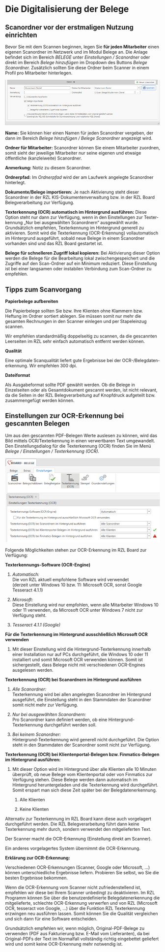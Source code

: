 # Die Digitalisierung der Belege

## Scanordner vor der erstmaligen Nutzung einrichten

Bevor Sie mit dem Scannen beginnen, legen Sie **für jeden Mitarbeiter**
einen eigenen Scanordner im Netzwerk und im Modul Belege an. Die Anlage
befindet sich im Bereich *BELEGE* unter *Einstellungen / Scanordner*
oder direkt im Bereich *Belege hinzufügen* im Dropdown des Buttons
*Belege Scanordner.* Zusätzlich sollten Sie diese Ordner beim Scanner in
einem Profil pro Mitarbeiter hinterlegen.

![](img/image5.png)


**Name:** Sie können hier einen Namen für jeden Scanordner vergeben, der
dann im Bereich *Belege hinzufügen / Belege Scanordner* angezeigt wird.

**Ordner für Mitarbeiter:** Scanordner können Sie einem Mitarbeiter
zuordnen, somit sieht der jeweilige Mitarbeiter nur seine eigenen und
etwaige öffentliche (kanzleiweite) Scanordner.

**Anmerkung:** Notiz zu diesem Scanordner.

**Ordnerpfad:** Im *Ordnerpfad* wird der am Laufwerk angelegte
Scanordner hinterlegt.

**Dokumente/Belege importieren:** Je nach Aktivierung steht dieser
Scanordner in der RZL KIS-Dokumentenverwaltung bzw. in der RZL Board
Belegverarbeitung zur Verfügung.

**Texterkennung (OCR) automatisch im Hintergrund ausführen:** Diese
Option steht nur dann zur Verfügung, wenn in den Einstellungen zur
Texter-kennung „Nur bei ausgewählten Scanordnern“ ausgewählt wurde.
Grundsätzlich empfehlen, Texterkennung im Hintergrund generell zu
aktivieren. Somit wird die Texterkennung (OCR-Erkennung) vollautomatisch
im Hintergrund ausgeführt, sobald neue Belege in einem Scanordner
vorhanden sind und das RZL Board gestartet ist.

**Belege für schnelleren Zugriff lokal kopieren:** Bei Aktivierung
dieser Option werden die Belege für die Bearbeitung lokal
zwischengespeichert und die Zugriffe auf den Scan-Ordner auf ein Minimum
reduziert. Diese Einstellung ist bei einer langsamen oder instabilen
Verbindung zum Scan-Ordner zu empfehlen.

## Tipps zum Scanvorgang

**Papierbelege aufbereiten**

Die Papierbelege sollten Sie bzw. Ihre Klienten ohne Klammern bzw.
Heftung im Ordner sortiert ablegen. Sie müssen somit nur mehr die
gesamten Rechnungen in den Scanner einlegen und per Stapeleinzug
scannen.

Wir empfehlen standardmäßig doppelseitig zu scannen, da die gescannten
Leerseiten im RZL sehr einfach automatisch entfernt werden können.

**Qualität**

Eine optimale Scanqualität liefert gute Ergebnisse bei der
OCR-/Belegdaten-erkennung. Wir empfehlen 300 dpi.

**Dateiformat**

Als Ausgabeformat sollte PDF gewählt werden. Ob die Belege in
Einzelseiten oder als Gesamtdokument gescannt werden, ist nicht
relevant, da die Seiten in der RZL Belegverarbeitung auf Knopfdruck
aufgeteilt bzw. zusammengefügt werden können.

## Einstellungen zur OCR-Erkennung bei gescannten Belegen

Um aus den gescannten PDF-Belegen Werte auslesen zu können, wird das
Bild mittels OCR/Texterkennung in einen verwertbaren Text umgewandelt.
Den Einstellungsdialog für die Texterkennung (OCR) finden Sie im Menü
*Belege / Einstellungen / Texterkennung (OCR).*

![](img/image6.png)


Folgende Möglichkeiten stehen zur OCR-Erkennung im RZL Board zur
Verfügung:

**Texterkennungs-Software (OCR-Engine)**

1.  *Automatisch:*  
    Die von RZL aktuell empfohlene Software wird verwendet  
    (derzeit unter Windows 10 bzw. 11: Microsoft OCR, sonst Google
    Tesseract 4.1.1)

2.  *Microsoft:*  
    Diese Einstellung wird nur empfohlen, wenn alle Mitarbeiter Windows
    10 oder 11 verwenden, da Microsoft OCR unter Windows 7 nicht zur
    Verfügung steht.

3.  *Tesseract 4.1.1 (Google)*

**Für die Texterkennung im Hintergrund ausschließlich Microsoft OCR verwenden**

1.  Mit dieser Einstellung wird die Hintergrund-Texterkennung innerhalb
    einer Installation nur auf PCs durchgeführt, die Windows 10 oder 11
    installiert und somit Microsoft OCR verwenden können. Somit ist
    sichergestellt, dass Belege nicht mit verschiedenen OCR-Engines
    ausgelesen werden.

**Texterkennung (OCR) bei Scanordnern im Hintergrund ausführen**

1.  *Alle Scanordner:*  
    Texterkennung wird bei allen angelegten Scanordner im Hintergrund
    ausgeführt, die Einstellung steht in den Stammdaten der Scanordner
    somit nicht mehr zur Verfügung.

2.  *Nur bei ausgewählten Scanordnern:*  
    Pro Scanordner kann definiert werden, ob eine
    Hintergrund-Texterkennung durchgeführt werden soll.

3.  *Bei keinem Scanordner:*  
    Hintergrund-Texterkennung wird generell nicht durchgeführt. Die
    Option steht in den Stammdaten der Scanordner somit nicht zur
    Verfügung.

**Texterkennung (OCR) bei Klientenportal-Belegen bzw. Finmatics-Belegen
im Hintergrund ausführen:**

1.  Mit dieser Option wird im Hintergrund über alle Klienten alle 10
    Minuten überprüft, ob neue Belege vom Klientenportal oder von
    Finmatics zur Verfügung stehen. Diese Belege werden dann automatisch
    im Hintergrund heruntergeladen und die Texterkennung wird
    durchgeführt. Somit erspart man sich diese Zeit später bei der
    Belegdatenerkennung.

    1.  Alle Klienten

    2.  Keine Klienten

Alternativ zur Texterkennung im RZL Board kann diese auch vorgelagert
durchgeführt werden. Die RZL Belegverarbeitung führt dann keine
Texterkennung mehr durch, sondern verwendet den mitgelieferten Text.

Der Scanner macht die OCR-Erkennung (Einstellung direkt am Scanner).

Ein anderes vorgelagertes System übernimmt die OCR-Erkennung.

**Erklärung zur OCR-Erkennung:**  
   
Verschiedenen OCR-Erkennungen (Scanner, Google oder Microsoft, …)
können unterschiedliche Ergebnisse liefern. Probieren Sie selbst, wo
Sie die besten Ergebnisse bekommen.

Wenn die OCR-Erkennung vom Scanner nicht zufriedenstellend ist,
empfehlen wir diese bei Ihrem Scanner unbedingt zu deaktivieren. Im
RZL Programm können Sie über die benutzerdefinierte
Belegdatenerkennung die mitgelieferte, schlechte OCR-Erkennung
verwerfen und von RZL (Microsoft OCR, tesseract von Google, …) über
die Funktion RZL Texterkennung erzwingen neu ausführen lassen. Somit
können Sie die Qualität vergleichen und sich dann für eine Software
entscheiden.

Grundsätzlich empfehlen wir, wenn möglich, Original-PDF-Belege zu
verwenden (PDF aus Fakturierung bzw. E-Mail vom Lieferanten), da bei
Original-PDFs der Text im Normalfall vollständig richtig eingebettet
geliefert wird und somit keine OCR-Erkennung mehr notwendig ist.